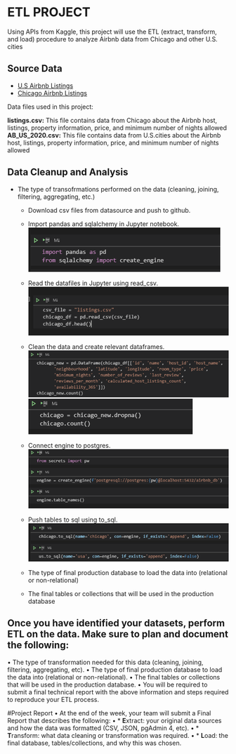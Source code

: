 # ETL PROJECT
Using APIs from Kaggle, this project will use the ETL (extract, transform, and load) procedure to analyze Airbnb data from Chicago and other U.S. cities


## Source Data
* [U.S Airbnb Listings](https://www.kaggle.com/kritikseth/us-airbnb-open-data)
* [Chicago Airbnb Listings](https://www.kaggle.com/jinbonnie/chicago-airbnb-open-data/version/1)

Data files used in this project:

<b>listings.csv:</b> This file contains data from Chicago about the Airbnb host, listings, property information, price, and minimum number of nights allowed<br>
<b>AB_US_2020.csv:</b> This file contains data from U.S.cities about the Airbnb host, listings, property information, price, and minimum number of nights allowed

## Data Cleanup and Analysis

* The type of transofrmations performed on the data (cleaning, joining, filtering, aggregating, etc.)
    * Download csv files from datasource and push to github.
    * Import pandas and sqlalchemy in Jupyter notebook.<br>
    ![import](images/import.png)
    * Read the datafiles in Jupyter using read_csv.<br>
    ![read_csv](images/read_csv.png)
    * Clean the data and create relevant dataframes.<br>
    ![create_df](images/create_df.png)<br>
    ![dropna](images/drop_na.png)
    * Connect engine to postgres.<br>
    ![create_engine](images/create_engine.png)
    * Push tables to sql using to_sql.<br>
    ![to_sql](images/to_sql.png)

    * The type of final production database to load the data into (relational or non-relational)
    * The final tables or collections that will be used in the production database

## Once you have identified your datasets, perform ETL on the data. Make sure to plan and document the following:

•	The type of transformation needed for this data (cleaning, joining, filtering, aggregating, etc).
•	The type of final production database to load the data into (relational or non-relational).
•	 The final tables or collections that will be used in the production database.
•	You will be required to submit a final technical report with the above information and steps required to reproduce your ETL process.

#Project Report
•	At the end of the week, your team will submit a Final Report that describes the following:
•	* **E**xtract: your original data sources and how the data was formatted (CSV, JSON, pgAdmin 4, etc).
•	* **T**ransform: what data cleaning or transformation was required.
•	* **L**oad: the final database, tables/collections, and why this was chosen.

